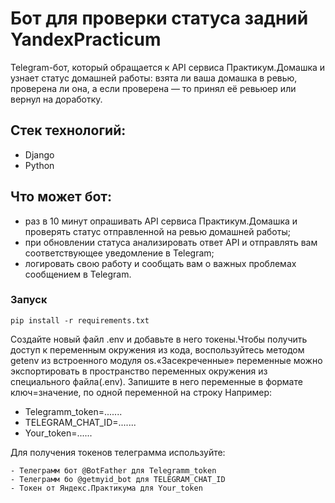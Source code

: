 # Бот для проверки статуса задний YandexPracticum
Telegram-бот, который обращается к API сервиса Практикум.Домашка и узнает статус домашней работы: взята ли ваша домашка в ревью, проверена ли она, а если проверена — то принял её ревьюер или вернул на доработку.
## Стек технологий:
- Django
- Python

## Что может бот:

- раз в 10 минут опрашивать API сервиса Практикум.Домашка и проверять статус отправленной на ревью домашней работы;
-	при обновлении статуса анализировать ответ API и отправлять вам соответствующее уведомление в Telegram;
-	логировать свою работу и сообщать вам о важных проблемах сообщением в Telegram.


### Запуск
```
pip install -r requirements.txt
```
Создайте новый файл .env и добавьте в него токены.Чтобы получить доступ к переменным окружения из кода, воспользуйтесь методом getenv из встроенного модуля os.«Засекреченные» переменные можно экспортировать в пространство переменных окружения из специального файла(.env). Запишите в него переменные в формате ключ=значение, по одной переменной на строку
Например:

- Telegramm_token=.......
- TELEGRAM_CHAT_ID=.......
- Your_token=......


Для получения токенов телеграмма используйте:
```
- Телеграмм бот @BotFather для Telegramm_token
- Телеграмм бо @getmyid_bot для TELEGRAM_CHAT_ID
- Токен от Яндекс.Практикума для Your_token
```

